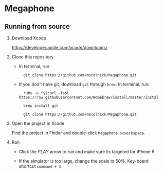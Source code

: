 # Megaphone

Running from source
------------------

1. Download Xcode

	https://developer.apple.com/xcode/downloads/

2. Clone this repository

	- In terminal, run:

			git clone https://github.com/mscolnick/Megaphone.git

	- If you don't have git, download `git` through `brew`. In terminal, run:

			ruby -e "$(curl -fsSL https://raw.githubusercontent.com/Homebrew/install/master/install)"
		
			brew install git
		
			git clone https://github.com/mscolnick/Megaphone.git

3. Open the project in Xcode

	Find the project in Finder and double-click `Megaphone.xcworkspace`.

4. Run

	- Click the *PLAY* arrow to run and make sure its targeted for iPhone 6. 
	
	- If the simulator is too large, change the scale to 50%. Key-board shortcut `command + 3`
